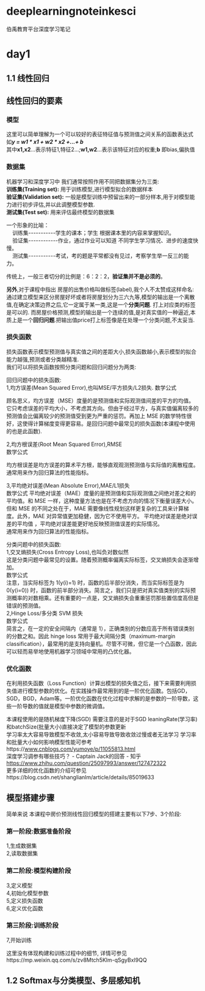# deeplearningnoteinkesci
伯禹教育平台深度学习笔记

# day1 
## 1.1 线性回归
## 线性回归的要素
### 模型 
这里可以简单理解为一个可以较好的表征特征值与预测值之间关系的函数表达式  
如***y = w1 * x1 + w2 * x2 +...+ b***  
其中**x1,x2**...表示特征1,特征2...;**w1,w2**...表示该特征对应的权重;**b** 即bias,偏执值
### 数据集
机器学习和深度学习中 我们通常按照作用不同把数据集分为三类:  
**训练集(Training set):**  用于训练模型,进行模型拟合的数据样本  
**验证集(Validation set):**  一般是模型训练中预留出来的一部分样本,用于对模型能力进行初步评估,并以此调整模型参数.  
**测试集(Test set):**  用来评估最终模型的数据集  

一个形象的比喻：  
    训练集-----------学生的课本；学生 根据课本里的内容来掌握知识。  
    验证集------------作业，通过作业可以知道 不同学生学习情况、进步的速度快慢。  
    测试集-----------考试，考的题是平常都没有见过，考察学生举一反三的能力。

传统上，一般三者切分的比例是：6：2：2，**验证集并不是必须的**。

**另外**,对于课程中指出 房屋的出售价格叫做标签(label),我个人不太赞成这样命名:  
通过建立模型来区分房屋好坏或者将房屋划分为三六九等,模型的输出是一个离散值,在确定决策边界之后,它一定属于某一类,这是一个**分类问题**. 打上对应类的标签是可以的.
而房屋价格预测,模型的输出是一个连续的值,是对真实值的一种逼近,本质上是一个**回归问题**.把输出值price打上标签像是在处理一个分类问题,不太妥当.  

### 损失函数
损失函数表示模型预测值与真实值之间的差距大小,损失函数越小,表示模型的拟合能力越强,预测或者分类越精准.  
我们可以将损失函数按照分类问题和回归问题分为两类:  
 
回归问题中的损失函数:  
1,均方误差(Mean Squared Error),也叫MSE/平方损失/L2损失. 
数学公式 

顾名思义，均方误差（MSE）度量的是预测值和实际观测值间差的平方的均值。它只考虑误差的平均大小，不考虑其方向。但由于经过平方，与真实值偏离较多的预测值会比偏离较少的预测值受到更为严重的惩罚。再加上 MSE 的数学特性很好，这使得计算梯度变得更容易。是回归问题中最常见的损失函数(本课程中使用的也是此函数).
  
2,均方根误差(Root Mean Squared Error),RMSE  
数学公式

均方根误差是均方误差的算术平方根，能够直观观测预测值与实际值的离散程度。  
通常用来作为回归算法的性能指标。

3,平均绝对误差(Mean Absolute Error),MAE/L1损失  
数学公式
平均绝对误差（MAE）度量的是预测值和实际观测值之间绝对差之和的平均值。和 MSE 一样，这种度量方法也是在不考虑方向的情况下衡量误差大小。但和 MSE 的不同之处在于，MAE 需要像线性规划这样更复杂的工具来计算梯度。此外，MAE 对异常值更加稳健，因为它不使用平方。
平均绝对误差是绝对误差的平均值 ，平均绝对误差能更好地反映预测值误差的实际情况。  
通常用来作为回归算法的性能指标。  

分类问题中的损失函数:  
1,交叉熵损失(Cross Entropy Loss),也叫负对数似然  
这是分类问题中最常见的设置。随着预测概率偏离实际标签，交叉熵损失会逐渐增加。  
数学公式  
注意，当实际标签为 1(y(i)=1) 时，函数的后半部分消失，而当实际标签是为 0(y(i=0)) 时，函数的前半部分消失。简言之，我们只是把对真实值类别的实际预测概率的对数相乘。还有重要的一点是，交叉熵损失会重重惩罚那些置信度高但是错误的预测值。  
2,Hinge Loss/多分类 SVM 损失  
数学公式  
简言之，在一定的安全间隔内（通常是 1），正确类别的分数应高于所有错误类别的分数之和。因此 hinge loss 常用于最大间隔分类（maximum-margin classification），最常用的是支持向量机。尽管不可微，但它是一个凸函数，因此可以轻而易举地使用机器学习领域中常用的凸优化器。  

### 优化函数  
在利用损失函数（Loss Function）计算出模型的损失值之后，接下来需要利用损失值进行模型参数的优化。在实践操作最常用到的是一阶优化函数。包括GD，SGD，BGD，Adam等。一阶优化函数在优化过程中求解的是参数的一阶导数，这些一阶导数的值就是模型中参数的微调值。

本课程使用的是随机梯度下降(SGD) 需要注意的是对于SGD leaningRate(学习率)和batchSize(批量大小)直接决定了模型的参数更新  
学习率太大容易导致模型不收敛,太小容易导致导致收敛过慢或者无法学习 
学习率和批量大小如何影响模型性能可参考https://www.cnblogs.com/yumoye/p/11055813.html  
深度学习调参有哪些技巧？ - Captain Jack的回答 - 知乎  
https://www.zhihu.com/question/25097993/answer/127472322   
更多详细的优化函数的介绍可参见https://blog.csdn.net/shanglianlm/article/details/85019633  


## 模型搭建步骤  
简单来说 本课程中房价预测线性回归模型的搭建主要有以下7步、3个阶段:
### 第一阶段:数据准备阶段    
1,生成数据集  
2,读取数据集  
### 第二阶段:模型构建阶段  
3,定义模型  
4,初始化模型参数  
5,定义损失函数  
6,定义优化函数 
### 第三阶段:训练阶段 
7,开始训练  

这里没有体现构建和训练过程中的细节, 详情可参见https://mp.weixin.qq.com/s/zv8Mtch5Klm-qSgyBxI9QQ
## 1.2 Softmax与分类模型、多层感知机

